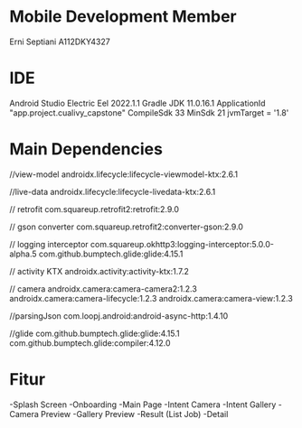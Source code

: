 # Mobile Development Member 
Erni Septiani A112DKY4327

# IDE
Android Studio Electric Eel 2022.1.1
Gradle JDK 11.0.16.1
ApplicationId "app.project.cualivy_capstone"
CompileSdk 33
MinSdk 21
jvmTarget = '1.8'


# Main Dependencies
 //view-model
androidx.lifecycle:lifecycle-viewmodel-ktx:2.6.1

  //live-data
androidx.lifecycle:lifecycle-livedata-ktx:2.6.1

 // retrofit
com.squareup.retrofit2:retrofit:2.9.0

// gson converter
com.squareup.retrofit2:converter-gson:2.9.0

 // logging interceptor
com.squareup.okhttp3:logging-interceptor:5.0.0-alpha.5
com.github.bumptech.glide:glide:4.15.1

 // activity KTX
androidx.activity:activity-ktx:1.7.2  

  // camera
androidx.camera:camera-camera2:1.2.3
androidx.camera:camera-lifecycle:1.2.3
androidx.camera:camera-view:1.2.3

//parsingJson
com.loopj.android:android-async-http:1.4.10

 //glide
com.github.bumptech.glide:glide:4.15.1
com.github.bumptech.glide:compiler:4.12.0

# Fitur
-Splash Screen
-Onboarding
-Main Page
-Intent Camera
-Intent Gallery
-Camera Preview
-Gallery Preview
-Result (List Job)
-Detail
